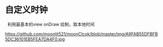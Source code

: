 # 自定义时钟
   利用最基本的view onDraw 绘制，取本地时间
   
   https://github.com/moonljt521/moonClcok/blob/master/img/A9FAB55DFBFB5DC36101EB5FEA7DA4F0.jpg
